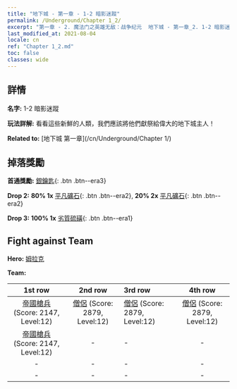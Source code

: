 ```yaml
---
title: "地下城 - 第一章 - 1-2 暗影迷蹤"
permalink: /Underground/Chapter 1_2/
excerpt: "第一章 - 2. 魔法门之英雄无敌：战争纪元  地下城 - 第一章_2. 1-2 暗影迷蹤"
last_modified_at: 2021-08-04
locale: cn
ref: "Chapter 1_2.md"
toc: false
classes: wide
---
```


## 詳情

 **名字:** 1-2 暗影迷蹤

 **玩法詳解:**       看看這些新鮮的人類，我們應該將他們獻祭給偉大的地下城主人！

 **Related to:** [地下城 第一章](/cn/Underground/Chapter 1/)

## 掉落獎勵

 **首通獎勵:** [銀鑰匙](/cn/Items/con_693/){: .btn .btn--era3}

 **Drop 2:** **80% 1x** [平凡礦石](/cn/Items/mat_6/){: .btn .btn--era2}, **20% 2x** [平凡礦石](/cn/Items/mat_6/){: .btn .btn--era2}

 **Drop 3:** **100% 1x** [劣質硫磺](/cn/Items/mat_3/){: .btn .btn--era1}


## Fight against Team
 **Hero:** [姆拉克](/cn/heroes/Mullich/)

 **Team:**


  | 1st row | 2nd row | 3rd row | 4th row |
  |:----:|:----:|:----|:----:|
  | [帝國槍兵](/cn/units/Pikeman/) (Score: 2147, Level:12)  | [僧侶](/cn/units/Monk/) (Score: 2879, Level:12)  | [僧侶](/cn/units/Monk/) (Score: 2879, Level:12)  | [僧侶](/cn/units/Monk/) (Score: 2879, Level:12)  |
  | [帝國槍兵](/cn/units/Pikeman/) (Score: 2147, Level:12)  | - | - | - |
  | - | - | - | - |
  | - | - | - | - |


